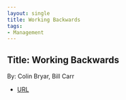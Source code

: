 ```yaml
---
layout: single
title: Working Backwards
tags:
- Management
---
```


## Title: Working Backwards
By: Colin Bryar, Bill Carr


- [URL]()


